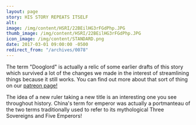 ```yaml
---
layout: page
story: HIS STORY REPEATS ITSELF
alt:
image: /img/content/HSRI/22BEilHG3rFGdPhp.JPG
thumb_image: /img/content/HSRI/22BEilHG3rFGdPhp.JPG
icon_image: /img/content/STANDARD.png
date: 2017-03-01 09:00:00 -0500
redirect_from: "/archives/0078"
---
```


The term "Dooglord" is actually a relic of some earlier drafts of this story which survived a lot of the changes we made in the interest of streamlining things because it still works. You can find out more about that sort of thing on our [patreon page!](https://www.patreon.com/fabelaro)

The idea of a new ruler taking a new title is an interesting one you see throughout history. China's term for emperor was actually a portmanteau of the two terms traditionally used to refer to its mythological Three Sovereigns and Five Emperors!
